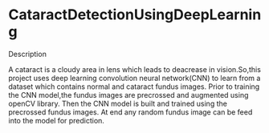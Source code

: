 # CataractDetectionUsingDeepLearning
Description

A cataract is a cloudy area in lens which leads to deacrease in vision.So,this project uses deep learning convolution neural network(CNN) to learn from a dataset which contains normal and cataract fundus images.
Prior to training the CNN model,the fundus images are precrossed and augmented using openCV library.
Then the CNN model is built and trained using the precrossed fundus images.
At end any  random fundus image can be feed into the model for prediction.
